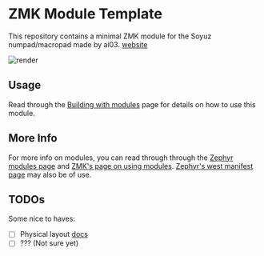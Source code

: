 # ZMK Module Template

This repository contains a minimal ZMK module for the Soyuz numpad/macropad made by ai03.
[website](https://github.com/ai03-2725/Soyuz)

![render](https://github.com/ai03-2725/Soyuz/blob/master/Renders/Front.png)

## Usage

Read through the [Building with modules](https://zmk.dev/docs/features/modules#building-with-modules) page for details on how to use this module.

## More Info

For more info on modules, you can read through  through the [Zephyr modules page](https://docs.zephyrproject.org/3.5.0/develop/modules.html) and [ZMK's page on using modules](https://zmk.dev/docs/features/modules). [Zephyr's west manifest page](https://docs.zephyrproject.org/3.5.0/develop/west/manifest.html#west-manifests) may also be of use.

## TODOs

Some nice to haves:

- [ ] Physical layout [docs](https://zmk.dev/docs/development/hardware-integration/physical-layouts)
- [ ] ??? (Not sure yet)
